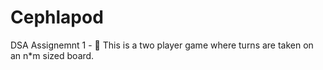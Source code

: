# Cephlapod
DSA Assignemnt 1 - 🐙 This is a two player game where turns are taken on an n*m sized board.
